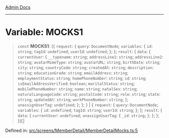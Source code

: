 [Admin Docs](/)

***

# Variable: MOCKS1

> `const` **MOCKS1**: (\{ `request`: \{ `query`: `DocumentNode`; `variables`: \{ `id`: `string`; `tagId`: `undefined`; `userId`: `undefined`; \}; \}; `result`: \{ `data`: \{ `currentUser`: \{ `__typename`: `string`; `addressLine1`: `string`; `addressLine2`: `string`; `avatarMimeType`: `string`; `avatarURL`: `string`; `birthDate`: `string`; `city`: `string`; `countryCode`: `string`; `createdAt`: `string`; `description`: `string`; `educationGrade`: `string`; `emailAddress`: `string`; `employmentStatus`: `string`; `homePhoneNumber`: `string`; `id`: `string`; `isEmailAddressVerified`: `boolean`; `maritalStatus`: `string`; `mobilePhoneNumber`: `string`; `name`: `string`; `natalSex`: `string`; `naturalLanguageCode`: `string`; `postalCode`: `string`; `role`: `string`; `state`: `string`; `updatedAt`: `string`; `workPhoneNumber`: `string`; \}; `unassignUserTag`: `undefined`; \}; \}; \} \| \{ `request`: \{ `query`: `DocumentNode`; `variables`: \{ `id`: `undefined`; `tagId`: `string`; `userId`: `string`; \}; \}; `result`: \{ `data`: \{ `currentUser`: `undefined`; `unassignUserTag`: \{ `_id`: `string`; \}; \}; \}; \})[]

Defined in: [src/screens/MemberDetail/MemberDetailMocks.ts:5](https://github.com/PalisadoesFoundation/talawa-admin/blob/main/src/screens/MemberDetail/MemberDetailMocks.ts#L5)

